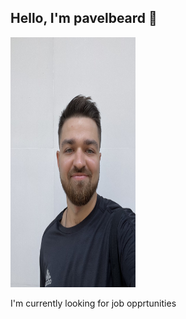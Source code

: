 ## Hello, I'm pavelbeard 👋

<p>
  <img width="200" height="400" style={{objectCover: "contain"}} src="./IMG_2896.jpeg" alt="I am" />
</p>

I'm currently looking for job opprtunities
<!--
**pavelbeard/pavelbeard** is a ✨ _special_ ✨ repository because its `README.md` (this file) appears on your GitHub profile.

Here are some ideas to get you started:

- 🔭 I’m currently working on ...
- 🌱 I’m currently learning ...
- 👯 I’m looking to collaborate on ...
- 🤔 I’m looking for help with ...
- 💬 Ask me about ...
- 📫 How to reach me: ...
- 😄 Pronouns: ...
- ⚡ Fun fact: ...
-->
